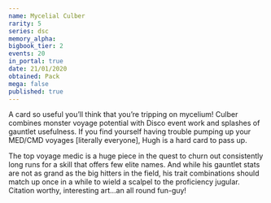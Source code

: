 ```yaml
---
name: Mycelial Culber
rarity: 5
series: dsc
memory_alpha:
bigbook_tier: 2
events: 20
in_portal: true
date: 21/01/2020
obtained: Pack
mega: false
published: true
---
```


A card so useful you’ll think that you’re tripping on mycelium! Culber combines monster voyage potential with Disco event work and splashes of gauntlet usefulness. If you find yourself having trouble pumping up your MED/CMD voyages [literally everyone], Hugh is a hard card to pass up.

The top voyage medic is a huge piece in the quest to churn out consistently long runs for a skill that offers few elite names. And while his gauntlet stats are not as grand as the big hitters in the field, his trait combinations should match up once in a while to wield a scalpel to the proficiency jugular. Citation worthy, interesting art...an all round fun-guy!
